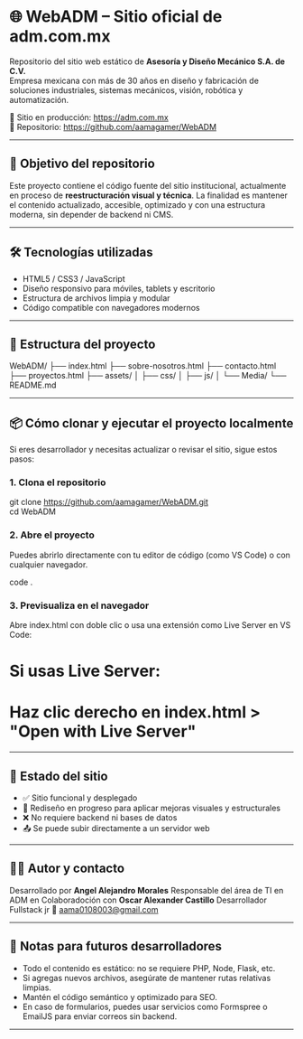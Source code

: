 # 🌐 WebADM – Sitio oficial de adm.com.mx

Repositorio del sitio web estático de **Asesoría y Diseño Mecánico S.A. de C.V.**  
Empresa mexicana con más de 30 años en diseño y fabricación de soluciones industriales, sistemas mecánicos, visión, robótica y automatización.

🔗 Sitio en producción: https://adm.com.mx  
📁 Repositorio: https://github.com/aamagamer/WebADM

---

## 🎯 Objetivo del repositorio

Este proyecto contiene el código fuente del sitio institucional, actualmente en proceso de **reestructuración visual y técnica**. La finalidad es mantener el contenido actualizado, accesible, optimizado y con una estructura moderna, sin depender de backend ni CMS.

---

## 🛠️ Tecnologías utilizadas

- HTML5 / CSS3 / JavaScript
- Diseño responsivo para móviles, tablets y escritorio
- Estructura de archivos limpia y modular
- Código compatible con navegadores modernos

---

## 📁 Estructura del proyecto

WebADM/
├── index.html
├── sobre-nosotros.html
├── contacto.html
├── proyectos.html
├── assets/
│   ├── css/
│   ├── js/
│   └── Media/
└── README.md

---

## 📦 Cómo clonar y ejecutar el proyecto localmente

Si eres desarrollador y necesitas actualizar o revisar el sitio, sigue estos pasos:

### 1. Clona el repositorio

git clone https://github.com/aamagamer/WebADM.git  
cd WebADM

### 2. Abre el proyecto

Puedes abrirlo directamente con tu editor de código (como VS Code) o con cualquier navegador.

code .

### 3. Previsualiza en el navegador

Abre index.html con doble clic o usa una extensión como Live Server en VS Code:

# Si usas Live Server:
# Haz clic derecho en index.html > "Open with Live Server"

---

## 🚧 Estado del sitio

- ✅ Sitio funcional y desplegado
- 🔄 Rediseño en progreso para aplicar mejoras visuales y estructurales
- ❌ No requiere backend ni bases de datos
- 📤 Se puede subir directamente a un servidor web

---

## 👨‍💻 Autor y contacto

Desarrollado por **Angel Alejandro Morales**
Responsable del área de TI en ADM
en Colaboradoción con **Oscar Alexander Castillo**
Desarrollador Fullstack jr
📧 aama0108003@gmail.com

---

## 🧠 Notas para futuros desarrolladores

- Todo el contenido es estático: no se requiere PHP, Node, Flask, etc.
- Si agregas nuevos archivos, asegúrate de mantener rutas relativas limpias.
- Mantén el código semántico y optimizado para SEO.
- En caso de formularios, puedes usar servicios como Formspree o EmailJS para enviar correos sin backend.

---
